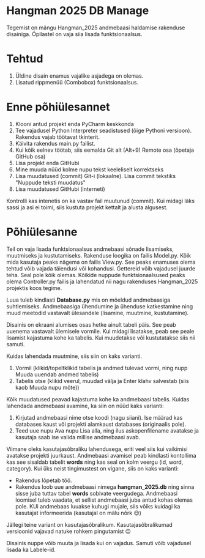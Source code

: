# Hangman 2025 DB Manage

Tegemist on mängu Hangman_2025 andmebaasi haldamise rakenduse disainiga. Õpilastel on vaja siia lisada funktsionaalsus.

# Tehtud
1. Üldine disain enamus vajalike asjadega on olemas. 
2. Lisatud rippmenüü (Combobox) funktsionaalsus.

# Enne põhiülesannet
1. Klooni antud projekt enda PyCharm keskkonda
2. Tee vajadusel Python Interpreter seadistused (õige Pythoni versioon). Rakendus vajab töötavat tkinterit.
3. Käivita rakendus main.py failist. 
4. Kui kõik eelnev töötab, siis eemalda Git alt (Alt+9) Remote osa (õpetaja GitHub osa)
5. Lisa projekt enda GitHubi
6. Mine muuda nüüd kolme nupu tekst keeleliselt korrektseks
7. Lisa muudatused (commit) Git-i (lokaalne). Lisa commit tekstiks "Nuppude teksti muudatus"
8. Lisa muudatused GitHubi (interneti)

Kontrolli kas intenetis on ka vastav fail muutunud (commit). Kui midagi läks sassi ja asi ei toimi, siis kustuta projekt
kettalt ja alusta algusest. 

# Põhiülesanne
Teil on vaja lisada funktsionaalsus andmebaasi sõnade lisamiseks, muutmiseks ja kustutamiseks. Rakenduse loogika on 
failis Model.py. Kõik mida kasutaja peaks nägema on failis View.py. See peaks enamuses olema tehtud võib vajada 
täiendusi või kohandusi. Gettereid võib vajadusel juurde teha. Seal pole kõik olemas. Kõikide nuppude funktsionaalsused
peaks olema Controller.py failis ja lahendatud nii nagu rakenduses Hangman_2025 projektis koos tegime.

Luua tuleb kindlasti **Database.py** mis on mõeldud andmebaasiga suhtlemiseks. Andmebaasiga ühendumine ja ühenduse 
katkestamine ning muud meetodid vastavalt ülesandele (lisamine, muutmine, kustutamine). 

Disainis on ekraani alumises osas hetke ainult tabeli päis. See peab uuenema vastavalt ülemisele vormile. Kui midagi 
lisatakse, peab see peale lisamist kajastuma kohe ka tabelis. Kui muudetakse või kustutatakse siis nii samuti. 

Kuidas lahendada muutmine, siis siin on kaks varianti. 
1. Vormil (klikid/topeltklikid tabelis ja andmed tulevad vormi, ning nupp Muuda uuendab andmed tabelis)
2. Tabelis otse (klikid veerul, muudad välja ja Enter klahv salvestab (siis kaob Muuda nupu mõte))

Kõik muudatused peavad kajastuma kohe ka andmebaasi tabelis. Kuidas lahendada andmebaasi avamine, ka siin on nüüd kaks 
varianti:
1. Kirjutad andmebaasi nime otse koodi (nagu siiani). Ise määrad kas databases kaust või projekti alamkaust databases 
(originaalis pole).
2. Teed uue nupu Ava nupu Lisa alla, ning ilus askopenfilename avatakse ja kasutaja saab ise valida millise andmebaasi 
avab.

Viimane oleks kasutajasõbraliku lahendusega, eriti veel siis kui vaikimisi avatakse projekti juurkaust. Andmebaasi 
avamisel peab kindlasti kontollima kas see sisaldab tabelit **words** ning kas seal on kolm veergu (id, word, category). 
Kui üks neist tingimustest on vigane, siis on kaks varianti:
* Rakendus lõpetab töö.
* Rakendus loob uue andmebaasi nimega **hangman_2025.db** ning sinna sisse juba tuttav tabel **words** sobivate 
veergudega. Andmebaasi loomisel tuleb vaadata, et sellist andmebaasi juba antud kohas olemas pole. KUi andmebaas luuakse 
kuhugi mujale, siis võiks kuidagi ka kasutajat informeerida (kasutajal on mälu nõrk :wink:) 

Jällegi teine variant on kasutajasõbralikum. Kasutajasõbralikumad versioonid vajavad natuke rohkem pingutamist :wink:

Disainis nuppe võib muuta ja lisada kui on vajadus. Samuti võib vajadusel lisada ka Labele-id.